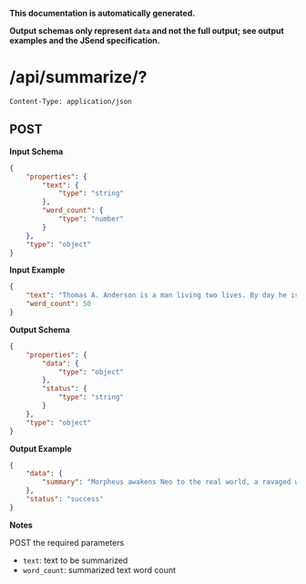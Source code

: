 **This documentation is automatically generated.**

**Output schemas only represent `data` and not the full output; see output examples and the JSend specification.**

# /api/summarize/?

    Content-Type: application/json

## POST


**Input Schema**
```json
{
    "properties": {
        "text": {
            "type": "string"
        },
        "word_count": {
            "type": "number"
        }
    },
    "type": "object"
}
```


**Input Example**
```json
{
    "text": "Thomas A. Anderson is a man living two lives. By day he is an average computer programmer and by night a hacker known as Neo. Neo has always questioned his reality, but the truth is far beyond his imagination. Neo finds himself targeted by the police when he is contacted by Morpheus, a legendary computer hacker branded a terrorist by the government. Morpheus awakens Neo to the real world, a ravaged wasteland where most of humanity have been captured by a race of machines that live off of the humans' body heat and electrochemical energy and who imprison their minds within an artificial reality known as the Matrix. As a rebel against the machines, Neo must return to the Matrix and confront the agents: super-powerful computer programs devoted to snuffing out Neo and the entire human rebellion.",
    "word_count": 50
}
```


**Output Schema**
```json
{
    "properties": {
        "data": {
            "type": "object"
        },
        "status": {
            "type": "string"
        }
    },
    "type": "object"
}
```


**Output Example**
```json
{
    "data": {
        "summary": "Morpheus awakens Neo to the real world, a ravaged wasteland where most of humanity have been captured by a race of machines that live off of the humans' body heat and electrochemical energy and who imprison their minds within an artificial reality known as the Matrix."
    },
    "status": "success"
}
```


**Notes**

POST the required parameters
* `text`: text to be summarized
* `word_count`: summarized text word count



